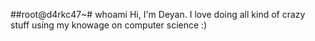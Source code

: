 ##root@d4rkc47~# whoami
Hi, I'm Deyan. 
I love doing all kind of crazy stuff using my knowage on computer science :)
